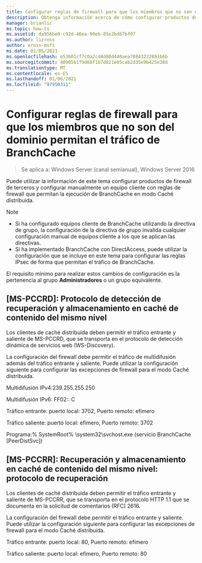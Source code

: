 ```yaml
---
title: Configurar reglas de firewall para que los miembros que no son del dominio permitan el tráfico de BranchCache
description: Obtenga información acerca de cómo configurar productos de Firewall de terceros y configurar manualmente un equipo cliente con reglas de firewall que permitan que BranchCache se ejecute en modo caché distribuida.
manager: brianlic
ms.topic: how-to
ms.assetid: da956be0-c92d-46ea-99eb-85e2bd67bf07
ms.author: lizross
author: eross-msft
ms.date: 01/05/2021
ms.openlocfilehash: e53601cf7c0a2cd4d88d440aea78843222881b6b
ms.sourcegitcommit: 40905b1f9d68f1b7d821e05cab2d35e9b425e38d
ms.translationtype: MT
ms.contentlocale: es-ES
ms.lasthandoff: 01/06/2021
ms.locfileid: "97950311"
---
```

# <a name="configure-firewall-rules-for-non-domain-members-to-allow-branchcache-traffic"></a>Configurar reglas de firewall para que los miembros que no son del dominio permitan el tráfico de BranchCache

>Se aplica a: Windows Server (canal semianual), Windows Server 2016

Puede utilizar la información de este tema configurar productos de firewall de terceros y configurar manualmente un equipo cliente con reglas de firewall que permitan la ejecución de BranchCache en modo Caché distribuida.

> [!NOTE]
> -   Si ha configurado equipos cliente de BranchCache utilizando la directiva de grupo, la configuración de la directiva de grupo invalida cualquier configuración manual de equipos cliente a los que se aplican las directivas.
> -   Si ha implementado BranchCache con DirectAccess, puede utilizar la configuración que se incluye en este tema para configurar las reglas IPsec de forma que permitan el tráfico de BranchCache.

El requisito mínimo para realizar estos cambios de configuración es la pertenencia al grupo **Administradores** o un grupo equivalente.

## <a name="ms-pccrd-peer-content-caching-and-retrieval-discovery-protocol"></a>[MS-PCCRD]: Protocolo de detección de recuperación y almacenamiento en caché de contenido del mismo nivel
Los clientes de caché distribuida deben permitir el tráfico entrante y saliente de MS-PCCRD, que se transporta en el protocolo de detección dinámica de servicios web (WS-Discovery).

La configuración del firewall debe permitir el tráfico de multidifusión además del tráfico entrante y saliente. Puede utilizar la configuración siguiente para configurar las excepciones de firewall para el modo Caché distribuida.

Multidifusión IPv4:239.255.255.250

Multidifusión IPv6: FF02:: C

Tráfico entrante: puerto local: 3702, Puerto remoto: efímero

Tráfico saliente: puerto local: efímero, Puerto remoto: 3702

Programa:% SystemRoot% \system32\svchost.exe (servicio BranchCache [PeerDistSvc])

## <a name="ms-pccrr-peer-content-caching-and-retrieval-retrieval-protocol"></a>[MS-PCCRR]: Recuperación y almacenamiento en caché de contenido del mismo nivel: protocolo de recuperación
Los clientes de caché distribuida deben permitir el tráfico entrante y saliente de MS-PCCRR, que se transporta en el protocolo HTTP 1.1 que se documenta en la solicitud de comentarios (RFC) 2616.

La configuración del firewall debe permitir el tráfico entrante y saliente. Puede utilizar la configuración siguiente para configurar las excepciones de firewall para el modo Caché distribuida.

Tráfico entrante: puerto local: 80, Puerto remoto: efímero

Tráfico saliente: puerto local: efímero, Puerto remoto: 80



